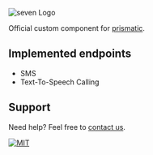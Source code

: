 ![](https://www.seven.io/wp-content/uploads/Logo.svg "seven Logo")

Official custom component for [prismatic](https://prismatic.io/).

## Implemented endpoints
- SMS
- Text-To-Speech Calling

## Support

Need help? Feel free to [contact us](https://www.seven.io/en/company/contact).

[![MIT](https://img.shields.io/badge/License-MIT-teal.svg)](LICENSE)
